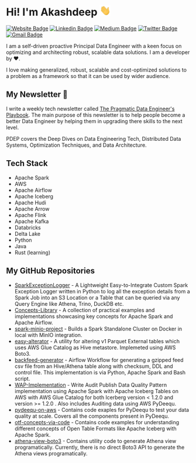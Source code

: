 # Hi! I'm Akashdeep <img src="assets/Hi.gif" width="30px">

[![Website Badge](https://img.shields.io/badge/guptaakashdeep.com-970BF3?style=for-the-badge&logo=ghost&logoColor=%23F7DF1E&link=https://guptaakashdeep.com)](https://guptaakashdeep.com)
[![Linkedin Badge](https://img.shields.io/badge/guptaakashdeep-%230077B5.svg?style=for-the-badge&logo=linkedin&logoColor=white&link=https://www.linkedin.com/in/guptaakashdeep/)](https://www.linkedin.com/in/guptaakashdeep/)
[![Medium Badge](https://img.shields.io/badge/@geekfrosty-12100E?style=for-the-badge&logo=medium&logoColor=white&link=https://medium.com/@geekfrosty)](https://medium.com/@geekfrosty)
[![Twitter Badge](https://img.shields.io/badge/@geekfrosty-%23000000.svg?style=for-the-badge&logo=X&logoColor=white&link=https://twitter.com/geekfrosty)](https://twitter.com/geekfrosty)
[![Gmail Badge](https://img.shields.io/badge/Gupta.akashdeep9-D14836?style=for-the-badge&logo=gmail&logoColor=white&link=mailto:gupta.akashdeep9@gmail.com)](mailto:gupta.akashdeep9@gmail.com)

I am a self-driven proactive Principal Data Engineer with a keen focus on optimizing and architecting robust, scalable data solutions. I am a developer by ❤️.

I love making generalized, robust, scalable and cost-optimized solutions to a problem as a framework so that it can be used by wider audience.

## My Newsletter 🌱

I write a weekly tech newsletter called [The Pragmatic Data Engineer's Playbook](https://guptaakashdeep.com).
The main purpose of this newsletter is to help people become a better Data Engineer by helping them in upgrading there skills to the next level.

PDEP covers the Deep Dives on Data Engineering Tech, Distributed Data Systems, Optimization Techniques, and Data Architecture.

## Tech Stack

- Apache Spark
- AWS
- Apache Airflow
- Apache Iceberg
- Apache Hudi
- Apache Arrow
- Apache Flink
- Apache Kafka
- Databricks
- Delta Lake
- Python
- Java
- Rust (learning)

## My GitHub Repositories

- [SparkExceptionLogger](https://github.com/guptaakashdeep/SparkExceptionLogger) - A Lightweight Easy-to-Integrate Custom Spark Exception Logger written in Python to log all the exception details from a Spark Job into an S3 Location or a Table that can be queried via any Query Engine like Athena, Trino, DuckDB etc.
- [Concepts-Library](https://github.com/guptaakashdeep/Concepts-Library) - A collection of practical examples and implementations showcasing key concepts for Apache Spark and Apache Airflow.
- [spark-minio-project](https://github.com/guptaakashdeep/spark-minio-project) - Builds a Spark Standalone Cluster on Docker in local with MinIO integration.
- [easy-alterator](https://github.com/guptaakashdeep/easy-alterator) - A utility for altering v1 Parquet External tables which uses AWS Glue Catalog as Hive metastore. Implemeted using AWS Boto3.
- [backfeed-generator](backfeed-generator) - Airflow Workflow for generating a gzipped feed csv file from an Hive/Athena table along with checksum, DDL and control file. This implementation is via Python, Apache Spark and Bash script.
- [WAP-Implementation](https://github.com/guptaakashdeep/WAP-implementation) - Write Audit Publish Data Quality Pattern implementation using Apache Spark with Apache Iceberg Tables on AWS with AWS Glue Catalog for both Icerberg version < 1.2.0 and version >= 1.2.0 . Also includes Auditing data using AWS PyDeequ.
- [pydeequ-on-aws](https://github.com/guptaakashdeep/pydeequ-on-aws) - Contains code exaples for PyDeequ to test your data quality at scale. Covers all the components present in PyDeequ.
- [otf-concepts-via-code](https://github.com/guptaakashdeep/oft-concepts-via-code) - Contains code examples for understanding different concepts of Open Table Formats like Apache Iceberg with Apache Spark.
- [athena-view-boto3](https://github.com/guptaakashdeep/athena-view-boto3) - Contains utility code to generate Athena view programatically. Currently, there is no direct Boto3 API to generate the Athena views programatically.
